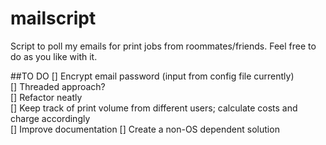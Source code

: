 mailscript
==========

Script to poll my emails for print jobs from roommates/friends. Feel free to do as you like with it.  

##TO DO
[] Encrypt email password (input from config file currently)   
[] Threaded approach?  
[] Refactor neatly  
[] Keep track of print volume from different users; calculate costs and charge accordingly  
[] Improve documentation
[] Create a non-OS dependent solution
